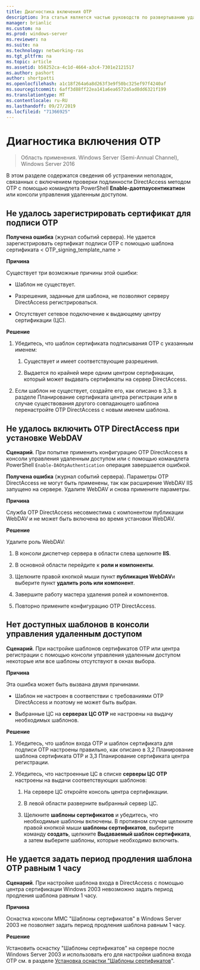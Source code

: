 ```yaml
---
title: Диагностика включения OTP
description: Эта статья является частью руководств по развертыванию удаленного доступа с помощью проверки подлинности OTP в Windows Server 2016.
manager: brianlic
ms.custom: na
ms.prod: windows-server
ms.reviewer: na
ms.suite: na
ms.technology: networking-ras
ms.tgt_pltfrm: na
ms.topic: article
ms.assetid: b58252ca-4c1d-4664-a3c4-7301e2121517
ms.author: pashort
author: shortpatti
ms.openlocfilehash: a1c18f264a6a8d263f3e9f50bc325ef97f4240af
ms.sourcegitcommit: 6aff3d88ff22ea141a6ea6572a5ad8dd6321f199
ms.translationtype: MT
ms.contentlocale: ru-RU
ms.lasthandoff: 09/27/2019
ms.locfileid: "71366925"
---
```

# <a name="troubleshooting-enabling-otp"></a>Диагностика включения OTP

>Область применения. Windows Server (Semi-Annual Channel), Windows Server 2016

В этом разделе содержатся сведения об устранении неполадок, связанных с включением проверки подлинности DirectAccess методом OTP с помощью командлета PowerShell **Enable-даотпаусентикатион** или консоли управления удаленным доступом.
  
## <a name="failed-to-enroll-the-otp-signing-certificate"></a>Не удалось зарегистрировать сертификат для подписи OTP  
**Получена ошибка** (журнал событий сервера). Не удается зарегистрировать сертификат подписи OTP с помощью шаблона сертификата < OTP_signing_template_name >  
  
**Причина**  
  
Существует три возможные причины этой ошибки:  
  
-   Шаблон не существует.  
  
-   Разрешения, заданные для шаблона, не позволяют серверу DirectAccess регистрироваться.  
  
-   Отсутствует сетевое подключение к выдающему центру сертификации (ЦС).  
  
**Решение**  
  
1.  Убедитесь, что шаблон сертификата подписывания OTP с указанным именем:  
  
    1.  Существует и имеет соответствующие разрешения.  
  
    2.  Выдается по крайней мере одним центром сертификации, который может выдавать сертификаты на сервер DirectAccess.  
  
2.  Если шаблон не существует, создайте его, как описано в 3,3. в разделе Планирование сертификата центра регистрации или в случае существования другого совпадающего шаблона перенастройте OTP DirectAccess с новым именем шаблона.  
  
## <a name="failed-to-enable-directaccess-otp-when-webdav-is-installed"></a>Не удалось включить OTP DirectAccess при установке WebDAV  
**Сценарий**. При попытке применить конфигурацию OTP DirectAccess в консоли управления удаленным доступом или с помощью командлета PowerShell `Enable-DAOtpAuthentication` операция завершается ошибкой.  
  
**Получена ошибка** (журнал событий сервера). Параметры OTP DirectAccess не могут быть применены, так как расширение WebDAV IIS запущено на сервере. Удалите WebDAV и снова примените параметры.  
  
**Причина**  
  
Служба OTP DirectAccess несовместима с компонентом публикации WebDAV и не может быть включена во время установки WebDAV.  
  
**Решение**  
  
Удалите роль WebDAV:  
  
1.  В консоли диспетчер сервера в области слева щелкните **IIS**.  
  
2.  В основной области перейдите к **роли и компоненты**.  
  
3.  Щелкните правой кнопкой мыши пункт **публикация WebDAV**и выберите пункт **удалить роль или компонент**.  
  
4.  Завершите работу мастера удаления ролей и компонентов.  
  
5.  Повторно примените конфигурацию OTP DirectAccess.  
  
## <a name="no-templates-available-in-the-remote-access-management-console"></a>Нет доступных шаблонов в консоли управления удаленным доступом  
**Сценарий**. При настройке шаблонов сертификатов OTP или центра регистрации с помощью консоли управления удаленным доступом некоторые или все шаблоны отсутствуют в окнах выбора.  
  
**Причина**  
  
Эта ошибка может быть вызвана двумя причинами.  
  
-   Шаблон не настроен в соответствии с требованиями OTP DirectAccess и поэтому не может быть выбран.  
  
-   Выбранные ЦС на **серверах ЦС OTP** не настроены на выдачу необходимых шаблонов.  
  
**Решение**  
  
1.  Убедитесь, что шаблон входа OTP и шаблон сертификата для подписи OTP настроены правильно, как описано в 3,2 Планирование шаблона сертификата OTP и 3,3 Планирование сертификата центра регистрации.  
  
2.  Убедитесь, что настроенные ЦС в списке **серверы ЦС OTP** настроены на выдачи соответствующих шаблонов:  
  
    1.  На сервере ЦС откройте консоль центра сертификации.  
  
    2.  В левой области разверните выбранный сервер ЦС.  
  
    3.  Щелкните **шаблоны сертификатов** и убедитесь, что необходимые шаблоны включены. В противном случае щелкните правой кнопкой мыши **шаблоны сертификатов**, выберите команду **создать**, щелкните **Выдаваемый шаблон сертификата**, а затем выберите шаблоны, которые необходимо включить.  
  
## <a name="cannot-set-renewal-period-of-otp-template-to-1-hour"></a>Не удается задать период продления шаблона OTP равным 1 часу  
**Сценарий**. При настройке шаблона входа в DirectAccess с помощью центра сертификации Windows 2003 невозможно задать период продления шаблона равным 1 часу.  
  
**Причина**  
  
Оснастка консоли MMC "Шаблоны сертификатов" в Windows Server 2003 не позволяет задать период продления шаблона равным 1 часу.  
  
**Решение**  
  
Установить оснастку "Шаблоны сертификатов" на сервере после Windows Server 2003 и использовать его для настройки шаблона входа OTP см. в разделе [Установка оснастки "Шаблоны сертификатов](https://technet.microsoft.com/library/cc732445.aspx)".  
  


